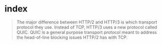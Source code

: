 # index

> The major difference between HTTP/2 and HTTP/3 is which transport protocol they use. Instead of TCP, HTTP/3 uses a new protocol called QUIC. QUIC is a general purpose transport protocol meant to address the head-of-line blocking issues HTTP/2 has with TCP.


